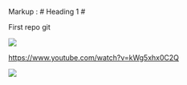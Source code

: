 Markup :  # Heading 1 #

First repo git

![](https://cdn.pixabay.com/photo/2015/04/23/22/00/tree-736885__340.jpg)

https://www.youtube.com/watch?v=kWg5xhx0C2Q

[![](https://jolstatic.fr/www/captures/4612/8/142928.jpg)](https://www.youtube.com/watch?v=1pInbUESRQ4)